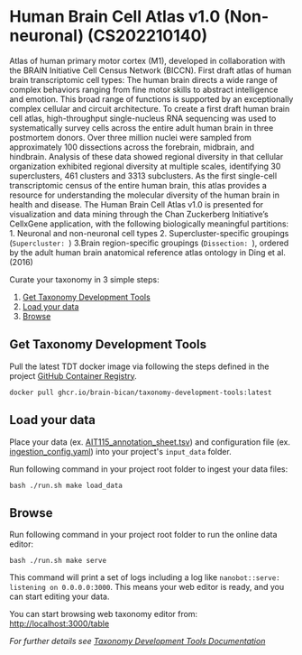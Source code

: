 # Human Brain Cell Atlas v1.0 (Non-neuronal) (CS202210140)

Atlas of human primary motor cortex (M1), developed in collaboration with the BRAIN Initiative Cell Census Network (BICCN).
First draft atlas of human brain transcriptomic cell types: The human brain directs a wide range of complex behaviors ranging from fine motor skills to abstract intelligence and emotion. This broad range of functions is supported by an exceptionally complex cellular and circuit architecture. To create a first draft human brain cell atlas, high-throughput single-nucleus RNA sequencing was used to systematically survey cells across the entire adult human brain in three postmortem donors. Over three million nuclei were sampled from approximately 100 dissections across the forebrain, midbrain, and hindbrain. Analysis of these data showed regional diversity in that cellular organization exhibited regional diversity at multiple scales, identifying 30 superclusters, 461 clusters and 3313 subclusters. As the first single-cell transcriptomic census of the entire human brain, this atlas provides a resource for understanding the molecular diversity of the human brain in health and disease. The Human Brain Cell Atlas v1.0 is presented for visualization and data mining through the Chan Zuckerberg Initiative’s CellxGene application, with the following biologically meaningful partitions: 1. Neuronal and non-neuronal cell types 2. Supercluster-specific groupings (`Supercluster: `) 3.Brain region-specific groupings (`Dissection: `), ordered by the adult human brain anatomical reference atlas ontology in Ding et al. (2016)

Curate your taxonomy in 3 simple steps:

1. [Get Taxonomy Development Tools](#get-taxonomy-development-tools)  
1. [Load your data](#load-your-data)  
1. [Browse](#browse)  

## Get Taxonomy Development Tools 

Pull the latest TDT docker image via following the steps defined in the project [GitHub Container Registry](https://github.com/brain-bican/taxonomy-development-tools/pkgs/container/taxonomy-development-tools). 

```
docker pull ghcr.io/brain-bican/taxonomy-development-tools:latest
```

## Load your data

Place your data (ex. [AIT115_annotation_sheet.tsv](https://github.com/brain-bican/taxonomy-development-tools/tree/main/examples/nhp_basal_ganglia/AIT115_annotation_sheet.tsv)) and configuration file (ex. [ingestion_config.yaml](https://github.com/brain-bican/taxonomy-development-tools/tree/main/examples/nhp_basal_ganglia/ingestion_config.yaml)) into your project's `input_data` folder.  

Run following command in your project root folder to ingest your data files:

```
bash ./run.sh make load_data
```

## Browse

Run following command in your project root folder to run the online data editor:
```
bash ./run.sh make serve
```

This command will print a set of logs including a log like `nanobot::serve: listening on 0.0.0.0:3000`. This means your web editor is ready, and you can start editing your data.

You can start browsing web taxonomy editor from: [http://localhost:3000/table](http://localhost:3000/table)

_For further details see [Taxonomy Development Tools Documentation](https://brain-bican.github.io/taxonomy-development-tools/)_
